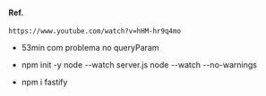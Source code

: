 #### Ref.
```
https://www.youtube.com/watch?v=hHM-hr9q4mo
```
* 53min com problema no queryParam

* npm init -y
node --watch server.js
node --watch --no-warnings

* npm i fastify

